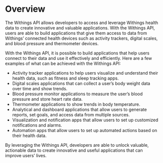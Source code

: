 # Overview

The Withings API allows developers to access and leverage Withings health data
to create innovative and valuable applications. With the Withings API, users
are able to build applications that give them access to data from Withings’
connected health devices such as activity trackers, digital scales, and blood
pressure and thermometer devices.

With the Withings API, it is possible to build applications that help users
connect to their data and use it effectively and efficiently. Here are a few
examples of what can be achieved with the Withings API:

- Activity tracker applications to help users visualize and understand their
  health data, such as fitness and sleep tracking apps.
- Digital scales applications that can collect a user’s body weight data over
  time and show trends.
- Blood pressure monitor applications to measure the user’s blood pressure and
  store heart rate data.
- Thermometer applications to show trends in body temperature.
- Analytical and dashboard applications that allow users to generate reports,
  set goals, and access data from multiple sources.
- Visualization and notification apps that allow users to set up customized
  notifications and alarms.
- Automation apps that allow users to set up automated actions based on their
  health data.

By leveraging the Withings API, developers are able to unlock valuable,
actionable data to create innovative and useful applications that can improve
users’ lives.
